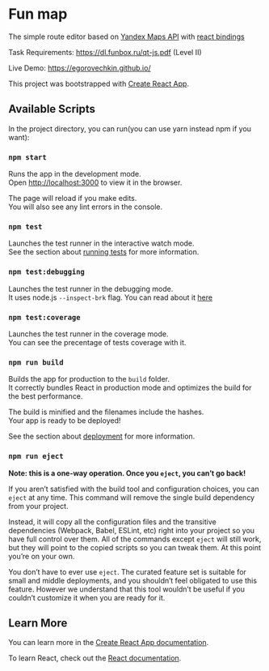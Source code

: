 # Fun map

The simple route editor based on [Yandex Maps API](https://tech.yandex.com/maps/jsapi/doc/2.1/quick-start/index-docpage/)
with [react bindings](https://github.com/gribnoysup/react-yandex-maps)

Task Requirements: https://dl.funbox.ru/qt-js.pdf (Level II)

Live Demo: https://egorovechkin.github.io/

This project was bootstrapped with [Create React App](https://github.com/facebook/create-react-app).

## Available Scripts

In the project directory, you can run(you can use yarn instead npm if you want):

### `npm start`

Runs the app in the development mode.<br>
Open [http://localhost:3000](http://localhost:3000) to view it in the browser.

The page will reload if you make edits.<br>
You will also see any lint errors in the console.

### `npm test`

Launches the test runner in the interactive watch mode.<br>
See the section about [running tests](https://facebook.github.io/create-react-app/docs/running-tests) for more information.

### `npm test:debugging`

Launches the test runner in the debugging mode.<br>
It uses node.js `--inspect-brk` flag. You can read about it [here](https://nodejs.org/en/docs/guides/debugging-getting-started/)

### `npm test:coverage`

Launches the test runner in the coverage mode.<br>
You can see the precentage of tests coverage with it.

### `npm run build`

Builds the app for production to the `build` folder.<br>
It correctly bundles React in production mode and optimizes the build for the best performance.

The build is minified and the filenames include the hashes.<br>
Your app is ready to be deployed!

See the section about [deployment](https://facebook.github.io/create-react-app/docs/deployment) for more information.

### `npm run eject`

**Note: this is a one-way operation. Once you `eject`, you can’t go back!**

If you aren’t satisfied with the build tool and configuration choices, you can `eject` at any time. This command will remove the single build dependency from your project.

Instead, it will copy all the configuration files and the transitive dependencies (Webpack, Babel, ESLint, etc) right into your project so you have full control over them. All of the commands except `eject` will still work, but they will point to the copied scripts so you can tweak them. At this point you’re on your own.

You don’t have to ever use `eject`. The curated feature set is suitable for small and middle deployments, and you shouldn’t feel obligated to use this feature. However we understand that this tool wouldn’t be useful if you couldn’t customize it when you are ready for it.

## Learn More

You can learn more in the [Create React App documentation](https://facebook.github.io/create-react-app/docs/getting-started).

To learn React, check out the [React documentation](https://reactjs.org/).
